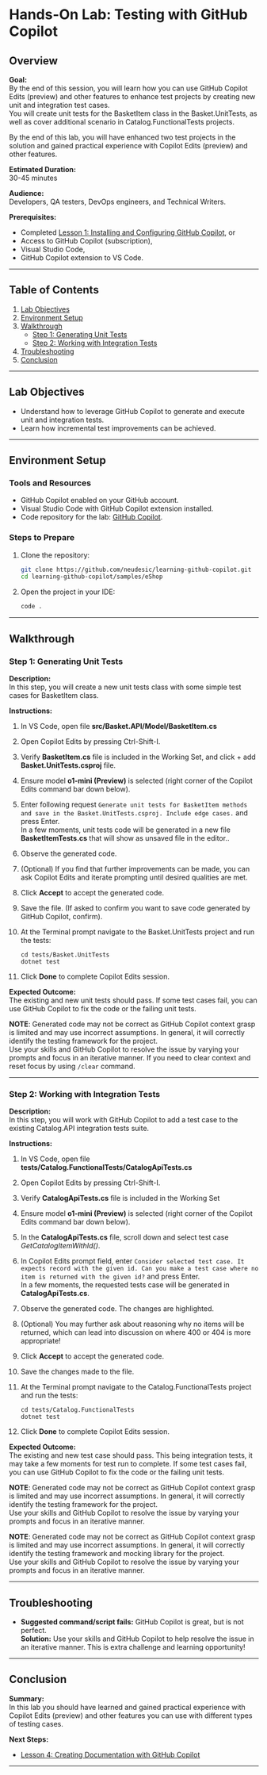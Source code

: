 
# Hands-On Lab: Testing with GitHub Copilot

## Overview

**Goal:**  
By the end of this session, you will learn how you can use GitHub Copilot Edits (preview) and other features to enhance test projects by creating new unit and integration test cases.  
You will create unit tests for the BasketItem class in the Basket.UnitTests, as well as cover additional scenario in Catalog.FunctionalTests projects.

By the end of this lab, you will have enhanced two test projects in the solution and gained practical experience with Copilot Edits (preview) and other features.

**Estimated Duration:**  
30-45 minutes

**Audience:**  
Developers, QA testers, DevOps engineers, and Technical Writers.  

**Prerequisites:**  

- Completed [Lesson 1: Installing and Configuring GitHub Copilot](docs/lesson1.md), or
- Access to GitHub Copilot (subscription),
- Visual Studio Code,
- GitHub Copilot extension to VS Code.

---

## Table of Contents

1. [Lab Objectives](#lab-objectives)
2. [Environment Setup](#environment-setup)
3. [Walkthrough](#walkthrough)
    - [Step 1: Generating Unit Tests](#step-1-generating-unit-tests)
    - [Step 2: Working with Integration Tests](#step-2-working-with-integration-tests)
4. [Troubleshooting](#troubleshooting)
5. [Conclusion](#conclusion)

---

## Lab Objectives
  
- Understand how to leverage GitHub Copilot to generate and execute unit and integration tests.  
- Learn how incremental test improvements can be achieved.  

---

## Environment Setup

### Tools and Resources

- GitHub Copilot enabled on your GitHub account.
- Visual Studio Code with GitHub Copilot extension installed.
- Code repository for the lab: [GitHub Copilot](https://github.com/neudesic/learning-github-copilot).

### Steps to Prepare

1. Clone the repository:  

   ```bash
   git clone https://github.com/neudesic/learning-github-copilot.git
   cd learning-github-copilot/samples/eShop
   ```

2. Open the project in your IDE:  

   ```bash
   code .
   ```

---

## Walkthrough

### Step 1: Generating Unit Tests

**Description:**  
In this step, you will create a new unit tests class with some simple test cases for BasketItem class.  

**Instructions:**  

 1. In VS Code, open file **src/Basket.API/Model/BasketItem.cs**
 2. Open Copilot Edits by pressing Ctrl-Shift-I.
 3. Verify **BasketItem.cs** file is included in the Working Set, and click + add **Basket.UnitTests.csproj** file.  
 4. Ensure model **o1-mini (Preview)** is selected (right corner of the Copilot Edits command bar down below).
 5. Enter following request `Generate unit tests for BasketItem methods and save in the Basket.UnitTests.csproj. Include edge cases.` and press Enter.  
In a few moments, unit tests code will be generated in a new file **BasketItemTests.cs** that will show as unsaved file in the editor..
 6. Observe the generated code.
 7. (Optional) If you find that further improvements can be made, you can ask Copilot Edits and iterate prompting until desired qualities are met.  
 8. Click **Accept** to accept the generated code.  
 9. Save the file. (If asked to confirm you want to save code generated by GitHub Copilot, confirm).  
10. At the Terminal prompt navigate to the Basket.UnitTests project and run the tests:

      ```plaintext
      cd tests/Basket.UnitTests
      dotnet test
      ```

11. Click **Done** to complete Copilot Edits session.

**Expected Outcome:**  
The existing and new unit tests should pass. If some test cases fail, you can use GitHub Copilot to fix the code or the failing unit tests.  

**NOTE**:  Generated code may not be correct as GitHub Copilot context grasp is limited and may use incorrect assumptions.  In general, it will correctly identify the testing framework for the project.  
Use your skills and GitHub Copilot to resolve the issue by varying your prompts and focus in an iterative manner.  If you need to clear context and reset focus by using `/clear` command.  

---

### Step 2: Working with Integration Tests

**Description:**  
In this step, you will work with GitHub Copilot to add a test case to the existing Catalog.API integration tests suite.  

**Instructions:**  

1. In VS Code, open file **tests/Catalog.FunctionalTests/CatalogApiTests.cs**
2. Open Copilot Edits by pressing Ctrl-Shift-I.
3. Verify **CatalogApiTests.cs** file is included in the Working Set
4. Ensure model **o1-mini (Preview)** is selected (right corner of the Copilot Edits command bar down below).
5. In the **CatalogApiTests.cs** file, scroll down and select test case *GetCatalogItemWithId()*.
6. In Copilot Edits prompt field, enter `Consider selected test case. It expects record with the given id. Can you make a test case where no item is returned with the given id?` and press Enter.  
In a few moments, the requested tests case will be generated in **CatalogApiTests.cs**.  
7. Observe the generated code. The changes are highlighted.  
8. (Optional) You may further ask about reasoning why no items will be returned, which can lead into discussion on where 400 or 404 is more appropriate!  
9. Click **Accept** to accept the generated code.  
10. Save the changes made to the file.
11. At the Terminal prompt navigate to the Catalog.FunctionalTests project and run the tests:

      ```plaintext
      cd tests/Catalog.FunctionalTests
      dotnet test
      ```

12. Click **Done** to complete Copilot Edits session.

**Expected Outcome:**  
The existing and new test case should pass.  This being integration tests, it may take a few moments for test run to complete. If some test cases fail, you can use GitHub Copilot to fix the code or the failing unit tests.  

**NOTE**:  Generated code may not be correct as GitHub Copilot context grasp is limited and may use incorrect assumptions.  In general, it will correctly identify the testing framework for the project.  
Use your skills and GitHub Copilot to resolve the issue by varying your prompts and focus in an iterative manner.  

**NOTE**:  Generated code may not be correct as GitHub Copilot context grasp is limited and may use incorrect assumptions.  In general, it will correctly identify the testing framework and mocking library for the project.  
Use your skills and GitHub Copilot to resolve the issue by varying your prompts and focus in an iterative manner.  

---

## Troubleshooting

- **Suggested command/script fails:** GitHub Copilot is great, but is not perfect.  
  **Solution:**  Use your skills and GitHub Copilot to help resolve the issue in an iterative manner. This is extra challenge and learning opportunity!

---

## Conclusion

**Summary:**  
In this lab you should have learned and gained practical experience with Copilot Edits (preview) and other features you can use with different types of testing cases.  

**Next Steps:**  

- [Lesson 4: Creating Documentation with GitHub Copilot](4-creating-documentation-with-copilot.md)

---
